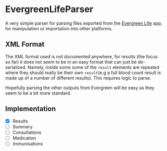# EvergreenLifeParser

A very simple parser for parsing files exported from the [Evergreen Life](https://www.evergreen-life.co.uk/) app, for manipulation or importation into other platforms. 

## XML Format 

The XML format used is not documented anywhere, for results (the focus so far) it does not seem to be in an easy format that can just be de-serialized. Namely, inside some some of the `result` elements are repeated where they should really be their own `result`(e.g a full blood count result is made up of a number of different results). This requires logic to parse.

Hopefully parsing the other outputs from Evergreen will be easy as they seem to be a bit more standard. 

## Implementation
- [x] Results
- [ ] Summary
- [ ] Consultations
- [ ] Medication
- [ ] Immunisations

